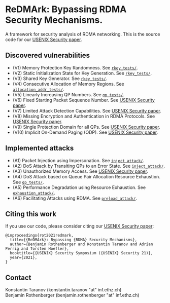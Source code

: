 # ReDMArk: Bypassing RDMA Security Mechanisms.
A framework for security analysis of RDMA networking.
This is the source code for our [USENIX Security paper](paper/redmark.pdf).

## Discovered vulnerabilities
 * (V1) Memory Protection Key Randomness. See [`rkey_tests/`](rkey_tests/).
 * (V2) Static Initialization State for Key Generation. See [`rkey_tests/`](rkey_tests/).
 * (V3) Shared Key Generator. See [`rkey_tests/`](rkey_tests/).
 * (V4) Consecutive Allocation of Memory Regions. See [`allocation_addr_tests/`](allocation_addr_tests/).
 * (V5) Linearly Increasing QP Numbers. See [`qp_tests/`](qp_tests/).
 * (V6) Fixed Starting Packet Sequence Number. See [USENIX Security paper](paper/redmark.pdf).
 * (V7) Limited Attack Detection Capabilities. See [USENIX Security paper](paper/redmark.pdf). 
 * (V8) Missing Encryption and Authentication in RDMA Protocols. See [USENIX Security paper](paper/redmark.pdf).
 * (V9) Single Protection Domain for all QPs. See [USENIX Security paper](paper/redmark.pdf). 
 * (V10) Implicit On-Demand Paging (ODP). See [USENIX Security paper](paper/redmark.pdf). 

## Implemented attacks
 * (A1) Packet Injection using Impersonation. See [`inject_attack/`](inject_attack/).
 * (A2) DoS Attack by Transiting QPs to an Error State. See [`inject_attack/`](inject_attack/).
 * (A3) Unauthorized Memory Access. See [USENIX Security paper](paper/redmark.pdf). 
 * (A4) DoS Attack based on Queue Pair Allocation Resource Exhaustion. See [`qp_tests/`](qp_tests/).
 * (A5) Performance Degradation using Resource Exhaustion. See [`exhaustion_attack/`](exhaustion_attack/).
 * (A6) Facilitating Attacks using RDMA. See [`preload_attack/`](preload_attack/).

## Citing this work

If you use our code, please consider citing our [USENIX Security paper](paper/redmark.pdf):

```
@inproceedings{rot2021redmark,
  title={{ReDMArk}: Bypassing {RDMA} Security Mechanisms},
  author={Benjamin Rothenberger and Konstantin Taranov and Adrian Perrig and Torsten Hoefler},
  booktitle={{USENIX} Security Symposium ({USENIX} Security 21)},
  year={2021},
}
```

## Contact 
Konstantin Taranov (konstantin.taranov "at" inf.ethz.ch)    
Benjamin Rothenberger (benjamin.rothenberger "at" inf.ethz.ch)  


